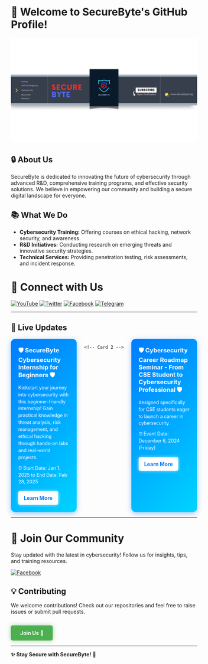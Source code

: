 # 👋 Welcome to SecureByte's GitHub Profile!

![Banner](https://github.com/SecureByteOfficial/SecureByteOfficial/blob/main/securebyte%20banner.png?raw=true)

## 🔒 About Us
SecureByte is dedicated to innovating the future of cybersecurity through advanced R&D, comprehensive training programs, and effective security solutions. We believe in empowering our community and building a secure digital landscape for everyone.

## 📚 What We Do
- **Cybersecurity Training:** Offering courses on ethical hacking, network security, and awareness.
- **R&D Initiatives:** Conducting research on emerging threats and innovative security strategies.
- **Technical Services:** Providing penetration testing, risk assessments, and incident response.

# 🔗 Connect with Us

[![YouTube](https://img.shields.io/badge/YouTube-FF0000?style=for-the-badge&logo=youtube&logoColor=white)](https://www.youtube.com/@securebyteofficial)
[![Twitter](https://img.shields.io/badge/Twitter-1DA1F2?style=for-the-badge&logo=twitter&logoColor=white)](https://x.com/SecureByteORG)
[![Facebook](https://img.shields.io/badge/Facebook-1877F2?style=for-the-badge&logo=facebook&logoColor=white)](https://www.facebook.com/groups/securebytecommunity)
[![Telegram](https://img.shields.io/badge/Telegram-2CA5E0?style=for-the-badge&logo=telegram&logoColor=white)](https://t.me/SecureByteCommunity)

---
## 🔧 Live Updates

<div style="display: flex; gap: 20px; justify-content: center;">

  <!-- Card 1 -->
  <div style="flex: 1; max-width: 45%; position: relative; border-radius: 12px; padding: 20px; background: linear-gradient(135deg, #007bff, #00d4ff); color: white; box-shadow: 0 4px 15px rgba(0, 123, 255, 0.4);">
    <div style="display: flex; align-items: center; gap: 15px;">
      <h3 style="margin: 0;"> 🛡️ SecureByte Cybersecurity Internship for Beginners 🛡️  </h3>
    </div>
    <p style="margin: 10px 0 0; font-size: 0.9em; line-height: 1.5;">
      Kickstart your journey into cybersecurity with this beginner-friendly internship! Gain practical knowledge in threat analysis, risk management, and ethical hacking through hands-on labs and real-world projects.
    </p>
      <p style="margin: 10px 0 0; font-size: 0.9em; line-height: 1.5;">
     ⏰   Start Date: Jan 1, 2025 to End Date: Feb 28, 2025
    </p>
    <a href="https://securebyteofficial.github.io/Cybersecurity-Internship-for-Beginners/" target="_blank" style="display: inline-block; margin-top: 15px; padding: 10px 15px; background-color: #fff; color: #007bff; font-weight: bold; border-radius: 5px; text-decoration: none; box-shadow: 0px 0px 8px rgba(255, 255, 255, 0.7); transition: box-shadow 0.3s ease;">
      Learn More
    </a>
  </div>

    <!-- Card 2 -->
  <div style="flex: 1; max-width: 45%; position: relative; border-radius: 12px; padding: 20px; background: linear-gradient(135deg, #007bff, #00d4ff); color: white; box-shadow: 0 4px 15px rgba(0, 123, 255, 0.4);">
    <div style="display: flex; align-items: center; gap: 15px;">
      <h3 style="margin: 0;"> 🛡️ Cybersecurity Career Roadmap Seminar - From CSE Student to Cybersecurity Professional 🛡️  </h3>
    </div>
    <p style="margin: 10px 0 0; font-size: 0.9em; line-height: 1.5;">
      designed specifically for CSE students eager to launch a career in cybersecurity.
      <p style="margin: 10px 0 0; font-size: 0.9em; line-height: 1.5;">
     ⏰   Event Date: December 6, 2024 (Friday) 
    </p>
    <a href="https://securebyteofficial.github.io/live-seminars/" target="_blank" style="display: inline-block; margin-top: 15px; padding: 10px 15px; background-color: #fff; color: #007bff; font-weight: bold; border-radius: 5px; text-decoration: none; box-shadow: 0px 0px 8px rgba(255, 255, 255, 0.7); transition: box-shadow 0.3s ease;">
      Learn More
    </a>
  </div>

</div>

--- 

# 🎉 Join Our Community

Stay updated with the latest in cybersecurity! Follow us for insights, tips, and training resources.

[![Facebook](https://img.shields.io/badge/Facebook-1877F2?style=for-the-badge&logo=facebook&logoColor=white)](https://www.facebook.com/groups/securebytecommunity) 


## 💡 Contributing
We welcome contributions! Check out our repositories and feel free to raise issues or submit pull requests.

<!-- Join Us Button -->
<a href="https://github.com/SecureByteOfficial" target="_blank" style="
    display: inline-block;
    margin-top: 15px;
    padding: 12px 25px;
    background-color: #4CAF50;  /* Green color for the button */
    color: white;
    font-weight: bold;
    border-radius: 5px;
    text-decoration: none;
    font-size: 1em;
    box-shadow: 0px 0px 12px rgba(76, 175, 80, 0.6);
    transition: box-shadow 0.3s ease, transform 0.3s ease;
">
    Join Us 🚀
</a>


---

**✨ Stay Secure with SecureByte!** 🔐
